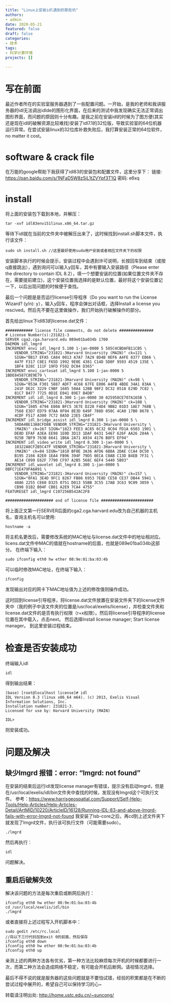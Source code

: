 ```yaml
---
title: "Linux上安装idl遇到的那些坑"
authors:
- admin
date: 2020-05-21
featured: false
draft: false
categories:
- 技术
tags:
- 科学计算环境
projects: []

---
```


# 写在前面
最近作者所在的实验室服务器遇到了一些配置问题。一开始，是我的老师和我讲服务器的idl无法调出idlde的图形化界面，在后来的测试中我发现确实无法正常调出图形界面，而问题的原因则十分有趣。是我之前在安装idl的时候为了图方便(其实还是现在idl的破解资源比较难找)安装了idl7.1的32位版，导致实验室的64位机器运行异常。在尝试安装linux的32位库补救失败后，我打算安装正常的64位软件，no matter it cost。

# software & crack file
在万能的google帮助下我获得了idl83的安装包和配置文件，这里分享下：
链接: https://pan.baidu.com/s/1NFaD5W8z5jL1tZVYpf3T1Q 密码: e6xq

# install
将上面的安装包下载到本地，并解压：
```
tar -xvf idl83envi51linux.x86_64.tar.gz
```

等待下idl就在当前的文件夹中被解压出来了，这时候找到install.sh脚本文件，执行该文件：

```
sudo sh install.sh //这里最好使用sudo用户安装或者相应文件夹下的权限
```
安装脚本执行的时候会提示，安装过程中会遇到许可说明，长按回车到结束（或按q直接跳出），遇到询问可以输入y回车，其中有要输入安装路径（Please enter the directory to contain IDL 8.2），填一个想要安装的位置(如果位置文件夹不存在，需要提前建立)，这个安装位置我选择的是默认位置，最好将这个安装位置记一下，以后出现问题的时候便于查找。

最后一个问题是是否运行license引导程序（Do you want to run the License Wizard? (y/n): y），输入y回车，程序会弹出对话框，选择Install a license you rescived。然后先不要在这里做操作，我们开始执行破解操作的部分。

首先给出linux下idl83的license.dat文件：

```
############ license file comments, do not delete ###############  
# License Number(s):231821-3  
SERVER cga2.cga.harvard.edu 089e01ba034b 1700  
DAEMON idl_lmgrd  
INCREMENT envi idl_lmgrd 5.100 1-jan-0000 5 585C4CBDAFB11CB5 \  
    VENDOR_STRING="231821-3Harvard University (MAIN)" ck=121 \  
    SIGN="0B17 EFA5 CA84 0013 A7A7 7A29 8D4B 0EF6 A4FE 8377 EB66 \  
    447F F317 C8E1 F65D 1992 9E0E 4381 C14D 5D0F 9593 4519 135E \  
    1BF4 D28C 111F 19FD F592 DC04 D365"  
INCREMENT envi_cartosat idl_lmgrd 5.100 1-jan-0000 5 
1BDE84587C8E9E79 \  
    VENDOR_STRING="231821-3Harvard University (MAIN)" ck=98 \  
    SIGN="053A F301 5887 ADF7 4C68 67FE E006 A4FB 4BDE 34A1 83AA \  
    241F DE2C 3229 C9BF 1685 58A4 12BB 98F2 DC32 0518 E29D 7C82 \  
    81C7 B477 7725 0D1E E041 89E7 B4DB"  
INCREMENT idl idl_lmgrd 8.300 1-jan-0000 30 025958CE707A165B \  
    VENDOR_STRING="231821-3Harvard University (MAIN)" ck=108 \  
    SIGN="1605 4794 E80A BFC5 3E7E D228 F4D4 9BB2 01D3 1AE7 768B \  
    7568 E3D7 ED79 07AA 0F04 8E3D 649F 788D 050C 4CA0 17B0 8678 \  
    4CDF F517 A300 7C72 0A5D 23E5 CB4F"  
INCREMENT idl_bridge_assist idl_lmgrd 8.300 1-jan-0000 5 \  
    58DA4BE13A8CFD8B VENDOR_STRING="231821-3Harvard University \  
    (MAIN)" ck=167 SIGN="1823 FEE3 AC65 6C32 0C04 FD1A 6503 1901 \  
    DE8D EFAF A3EA EE98 1E0D 3D13 1DAF 0431 5467 626F AA26 284A \  
    925B 7BF9 763B 6641 1B6A 2A71 A934 4176 B8F5 EF94"  
INCREMENT idl_video_write idl_lmgrd 8.300 1-jan-0000 5 \  
    18322A8CF2B5C47F VENDOR_STRING="231821-3Harvard University \  
    (MAIN)" ck=84 SIGN="1810 BF0E 3A36 AFD6 6B8A 2DAE CCA4 DC50 \  
    B195 2166 82E0 1EA4 FB96 394F 79D5 0ECA C0AB C13D B4EB 7F31 \  
    AE14 C099 E62F 7790 CF97 A2B5 568C 6EF4 5440 5B93"  
INCREMENT idl_wavelet idl_lmgrd 8.300 1-jan-0000 5 
0BFC71E479FA6A91 \  
    VENDOR_STRING="231821-3Harvard University (MAIN)" ck=157 \  
    SIGN="0FA1 3E4D 9FC1 8267 FB86 6953 7E8D CE58 CE37 DB44 5941 \  
    48A6 2255 CE60 D325 0751 D013 55BB 3C55 17AB 3C63 9C09 3059 \  
    CB98 D1B2 B04F CB01 A2E9 7CA4 4755"  
FEATURESET idl_lmgrd C107256B542AC2F8  
  
##################### end of license file #######################
```

将上面正文第一行SERVER后面的cga2.cga.harvard.edu改为自己机器的主机名，查询主机名可以使用:
```
hostname -a
```
将主机名更改后，需要修改系统的MAC地址与license.dat文件中的地址相对应。licens.dat文件中MAC的值就在hostname的后面，也就是089e01ba034b这部分。
在终端下输入：

```
sudo ifconfig eth0 hw ether 08:9e:01:ba:03:4b
```
可以临时修改MAC地址，在终端下输入：
```
ifconfig
```
发现输出对应的网卡下MAC地址值为上述的修改值则操作成功。

这时回到license引导程序，将license.dat文件放置在安装文件夹下的license文件夹中（我的例子中该文件夹的位置是/usr/local/exelis/license），并检查文件夹和license.dat文件的是否有执行权限（r+x权限）。然后将license引导程序的license位置在其中载入，点击next。
然后选择Install license manager; Start license manager。
到这里安装过程结束。

# 检查是否安装成功
终端输入idl
```
idl
```
得到输出结果：
```
(base) [root@localhost license]# idl
IDL Version 8.3 (linux x86_64 m64). (c) 2013, Exelis Visual Information Solutions, Inc.
Installation number: 231821-3.
Licensed for use by: Harvard University (MAIN)

IDL>
```
则安装成功。

# 问题及解决

## 缺少lmgrd 报错：error: “lmgrd: not found”
在安装的结束后运行idl发现license manager有错误，提示没有启动lmgrd，但是在/usr/local/exelis/idl/bin文件夹中查找的时候，发现没有lmgrd这个可执行文件。
参考：https://www.harrisgeospatial.com/Support/Self-Help-Tools/Help-Articles/Help-Articles-Detail/ArtMID/10220/ArticleID/16128/Running-IDL-83-and-above-lmgrd-fails-with-error-lmgrd-not-found
我安装了lsb-core之后，再cd到上述文件夹下就发现了lmgrd文件，执行该可执行文件（可能需要sudo）。
```
./lmgrd
```
然后再执行：
```
idl
```
问题解决。

## 重启后破解失效
解决该问题的方法是每次重启或断网后执行：
```
ifconfig eth0 hw ether 08:9e:01:ba:03:4b
cd /usr/local/exelis/idl/bin
./lmgrd
```
或者直接将上述过程写入开机脚本中：
```
sudo gedit /etc/rc.local
//将以下三行代码加到exit 0的前面，然后保存
ifconfig eth0 down
ifconfig eth0 hw ether 08:9e:01:ba:03:4b
ifconfig eth0 up
```
亲测上述的两种方法各有优劣，第一种方法比较麻烦每次开机的时候都要进行一次，而第二种方法会造成网络不稳定，有可能会开机后断网。请视情况选择。

最后不得不说的就是服务器的这些问题就是不要怕试错，经验的积累都是在不断的尝试过程中展开的，希望自己可以保持学习的心~

<!--more-->
转载请注明出处: http://home.ustc.edu.cn/~suncong/
